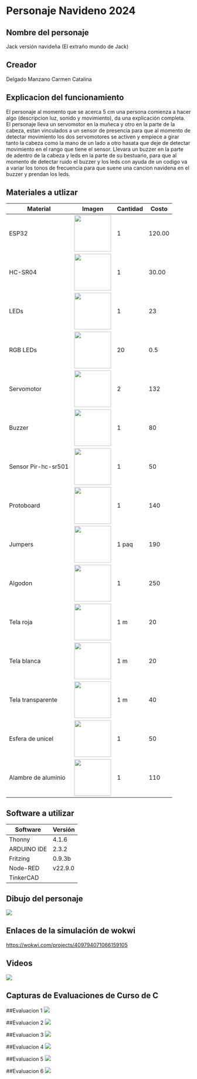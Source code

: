 # Personaje Navideno 2024
## Nombre del personaje
Jack versión navideña
(El extraño mundo de Jack)
## Creador
Delgado Manzano Carmen Catalina
## Explicacion del funcionamiento
El personaje al momento que se acerca 5 cm una persona comienza a hacer algo (descripcion luz, sonido y movimiento), da una explicación completa.
El personaje lleva un servomotor en la muñeca y otro en la parte de la cabeza, estan vinculados a un sensor de presencia para que al momento de detectar movimiento los dos servomotores se activen y empiece a girar tanto la cabeza como la mano de un lado a otro hasata que deje de detectar movimiento en el rango que tiene el sensor. 
Llevara un buzzer en la parte de adentro de la cabeza y leds en la parte de su bestuario, para que al momento de detectar ruido el buzzer y los leds con ayuda de un codigo va a variar los tonos de frecuencia para que suene una cancion navidena en el buzzer y prendan los leds. 


## Materiales a utlizar
|Material|Imagen|Cantidad|Costo|
|--|--|--|--|
|ESP32|<img src="https://github.com/user-attachments/assets/0d280367-493e-4f7c-a587-36e1f822116b" width="100"/>|1|120.00|
|HC-SR04|<img width="100" src="https://github.com/user-attachments/assets/e8f3a364-83e3-4194-9eb1-15547012fb1b" />|1|30.00|
|LEDs|<img width="100" src="https://github.com/user-attachments/assets/0d7f633c-1e91-42bd-ad1e-6f5d9c72771e"/>|1|23
|RGB LEDs|<img width="100" src="https://github.com/user-attachments/assets/ec5d1eb2-b3ba-4ece-90c2-53470c24e91d" />|20|0.5|
|Servomotor|<img width="100" src="https://madenginer.com/wp-content/uploads/2023/07/Mengenal-Motor-Servo.jpeg"/>|2|132|
|Buzzer|<img width="100" src="https://static1.efcomponentes.com.ar/138-thickbox_default/buzzer-con-oscilador-de-3v-a-25v.jpg"/>|1|80|
|Sensor Pir-hc-sr501|<img width="100" src="https://intesc.mx/wp-content/uploads/2021/08/sensor-pir-hc-sr501-HCSR501.jpg"/>|1|50|
|Protoboard|<img width="100" src="https://electronicamade.com/wp-content/uploads/2020/04/Protoboard.jpg"/>|1|140|
|Jumpers|<img width="100" src="https://www.robotstore.it/images/products/Set_Cavetti_40poli_M-M_10%20cm_1.jpg"/>|1 paq|190|
|Algodon|<img width="100" src="https://instrumentalia.com.co/img/cms/3M/Algodon.jpg"/>|1|250|
|Tela roja|<img width="100" src="https://th.bing.com/th/id/OIP.ZrtQJ4vVhiJUeUNeNZ7lAgHaFS?rs=1&pid=ImgDetMain"/>|1 m|20|
|Tela blanca|<img width="100" src="https://i.etsystatic.com/9992749/r/il/98b56d/908101406/il_fullxfull.908101406_itgc.jpg"/>|1 m|20|
|Tela transparente|<img width="100" src= "https://tecidosvidatex.com.br/wp-content/uploads/2022/12/Tule-de-Poliamida_FF912-_BORDADOS-CURY_1.png"/>|1 m|40|
|Esfera de unicel|<img width="100" src="https://superpapelera.com.mx/wp-content/uploads/2023/05/16108013.webp"/>|1|50|
|Alambre de aluminio|<img width="100" src="https://http2.mlstatic.com/D_NQ_NP_951473-MLM42824749581_072020-F.jpg"/>|1|110|


## Software a utilizar
|Software|Versión|
|--|--|
|Thonny|4.1.6|
|ARDUINO IDE|2.3.2|
|Fritzing|0.9.3b|
|Node-RED|v22.9.0|
|TinkerCAD||

## Dibujo del personaje
<img src="https://github.com/user-attachments/assets/79cad305-b6c0-4b67-8c7d-225b1b2fdd36"/>


## Enlaces de la simulación de wokwi
https://wokwi.com/projects/409794071066159105

## Videos
<img src="https://drive.google.com/drive/u/0/home"/>

## Capturas de Evaluaciones de Curso de C
##Evaluacion 1
<img src="https://github.com/user-attachments/assets/d4f0394e-7e85-4437-8e32-faae574c42c1"/>

##Evaluacion 2
<img src="https://github.com/user-attachments/assets/18537650-c6ee-45cf-97c2-783a9721c463"/>



##Evaluacion 3
<img src="https://github.com/user-attachments/assets/e8ef646a-f7ba-41da-95d0-b8e55b92a10d"/>


##Evaluacion 4
<img src="https://github.com/user-attachments/assets/011683bb-e3f7-461f-9ff3-273d2ce1759d"/>


##Evaluacion 5
<img src="https://github.com/user-attachments/assets/97658e17-d1df-404f-8754-66df5ccf749d"/>


##Evaluacion 6
<img src="https://github.com/user-attachments/assets/4954fa59-5aea-4f0b-ab45-7138c802dee9"/>
